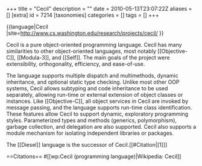 +++
title = "Cecil"
description = ""
date = 2010-05-13T23:07:22Z
aliases = []
[extra]
id = 7214
[taxonomies]
categories = []
tags = []
+++

{{language|Cecil
|site=http://www.cs.washington.edu/research/projects/cecil/
}}

Cecil is a pure object-oriented programming language. Cecil has many similarities to other object-oriented languages, most notably [[Objective-C]], [[Modula-3]], and [[Self]]. The main goals of the project were extensibility, orthogonality, efficiency, and ease-of-use.

The language supports multiple dispatch and multimethods, dynamic inheritance, and optional static type checking. Unlike most other OOP systems, Cecil allows subtyping and code inheritance to be used separately, allowing run-time or external extension of object classes or instances. Like [[Objective-C]], all object services in Cecil are invoked by message passing, and the language supports run-time class identification. These features allow Cecil to support dynamic, exploratory programming styles. Parameterized types and methods (generics, polymorphism), garbage collection, and delegation are also supported. Cecil also supports a module mechanism for isolating independent libraries or packages.

The [[Diesel]] language is the successor of Cecil.[[#Citation|[1]]]


==Citations==
#[[wp:Cecil (programming language)|Wikipedia: Cecil]]
